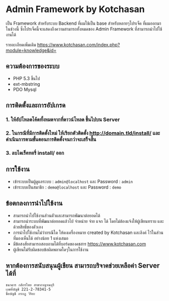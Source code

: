 # Admin Framework by Kotchasan
เป็น Framework สำหรับระบบ Backend ที่ผมใช้เป็น base สำหรับหลายๆโปรเจ็ค ที่ผมออกมาในช่วงนี้ ซึ่งโปรเจ็คนี้จะแสดงถึงความสามารถทั้งหมดของ Admin Framework ที่สามารถนำไปใช้งานได้

รายละเอียดเพิ่มเติม https://www.kotchasan.com/index.php?module=knowledge&id=

## ความต้องการของระบบ
* PHP 5.3 ขึ้นไป
* ext-mbstring
* PDO Mysql

## การติดตั้งและการอัปเกรด
### 1. ให้อัปโหลดโค้ดทั้งหมดจากที่ดาวน์โหลด ขึ้นไปบน Server
### 2. ในกรณีที่มีการติดตั้งใหม่ ให้เรียกตัวติดตั้ง http://domain.tld/install/ และดำเนินการตามขั้นตอนการติดตั้งจนกว่าจะเสร็จสิ้น
### 3. ลบไดเร็คทอรี่ install/ ออก

## การใช้งาน
* เข้าระบบเป็นผู้ดูแลระบบ : ```admin@localhost``` และ Password : ```admin```
* เข้าระบบเป็นสมาชิก : ```demo@localhost``` และ Password : ```demo```

## ข้อตกลงการนำไปใช้งาน
* สามารถนำไปใช้งานส่วนตัวและสามารถพัฒนาต่อยอดได้
* สามารถนำระบบที่พัฒนาต่อยอดแล้วไป จำหน่าย จ่าย แจก ได้ โดยไม่ต้องแจ้งให้ผู้เขียนทราบ และด้วยสิทธิ์ของตัวเอง
* การนำไปใช้งานไม่ว่ากรณีใด ให้คงเครื่องหมาย created by Kotchasan และลิงค์ ไว้ในส่วนที่มองเห็นได้ อย่างน้อย 1 แห่งเสมอ
* มีข้อสงสัยสามารถสอบถามได้ที่บอร์ดของคชสาร https://www.kotchasan.com
* ผู้เขียนไม่รับผิดชอบข้อผิดพลาดใดๆในการใช้งาน

## หากต้องการสนับสนุนผู้เขียน สามารถบริจาคช่วยเหลือค่า Server ได้ที่
```
ธนาคาร กสิกรไทย สาขากาญจนบุรี
เลขที่บัญชี 221-2-78341-5
ชื่อบัญชี กรกฎ วิริยะ
```
